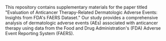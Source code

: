 This repository contains supplementary materials for the paper titled "Evaluation of Anticancer Therapy-Related Dermatologic Adverse Events: Insights from FDA's FAERS Dataset." Our study provides a comprehensive analysis of dermatologic adverse events (AEs) associated with anticancer therapy using data from the Food and Drug Administration's (FDA) Adverse Event Reporting System (FAERS).
